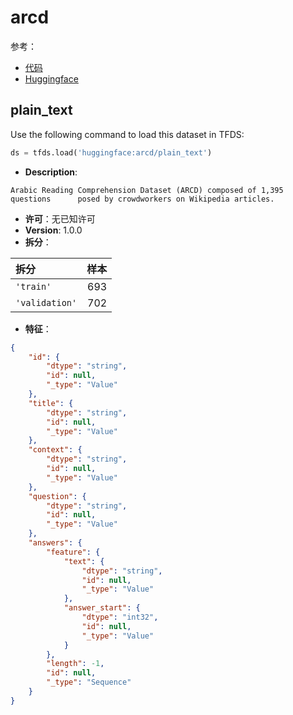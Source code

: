 # arcd

参考：

- [代码](https://github.com/huggingface/datasets/blob/master/datasets/arcd)
- [Huggingface](https://huggingface.co/datasets/arcd)

## plain_text

Use the following command to load this dataset in TFDS:

```python
ds = tfds.load('huggingface:arcd/plain_text')
```

- **Description**:

```
Arabic Reading Comprehension Dataset (ARCD) composed of 1,395 questions      posed by crowdworkers on Wikipedia articles.
```

- **许可**：无已知许可
- **Version**: 1.0.0
- **拆分**：

拆分 | 样本
:-- | --:
`'train'` | 693
`'validation'` | 702

- **特征**：

```json
{
    "id": {
        "dtype": "string",
        "id": null,
        "_type": "Value"
    },
    "title": {
        "dtype": "string",
        "id": null,
        "_type": "Value"
    },
    "context": {
        "dtype": "string",
        "id": null,
        "_type": "Value"
    },
    "question": {
        "dtype": "string",
        "id": null,
        "_type": "Value"
    },
    "answers": {
        "feature": {
            "text": {
                "dtype": "string",
                "id": null,
                "_type": "Value"
            },
            "answer_start": {
                "dtype": "int32",
                "id": null,
                "_type": "Value"
            }
        },
        "length": -1,
        "id": null,
        "_type": "Sequence"
    }
}
```

